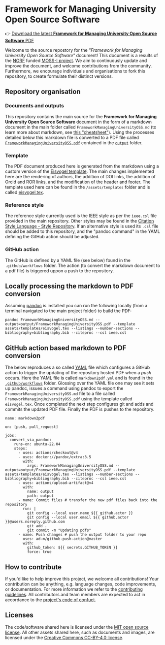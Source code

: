 # Framework for Managing University Open Source Software
 👉 [Download the latest **Framework for Managing University Open Source Software** PDF](https://github.com/SFI-Lero/MOSS-I/tree/main/output/FrameworkManagingUniversityOSS.pdf)

Welcome to the source repostory for the _"Framework for Managing University Open Source Software"_ document! This document is a results of the [NORF](https://norf.ie/) funded [MOSS-I project](https://github.com/OpenIrelandNetwork/MOSS-I). We aim to continuously update and improve the document, and welcome contributions from the community. Furthermore, we encourage individuals and organisations to fork this repository, to create formulate their distinct versions.  

## Repository organisation 
### Documents and outputs 
This repository contains the main source for the **Framework for Managing University Open Source Software** document in the form of a markdown document in the main folder called `FrameworkManagingUniversityOSS.md` (to learn more about markdown, see [this "cheatsheet"](https://github.com/adam-p/markdown-here/wiki/Markdown-Cheatsheet)).  Using the processes detailed below this markdown file is converted to a PDF file called [`FrameworkManagingUniversityOSS.pdf`](https://github.com/SFI-Lero/MOSS-I/tree/main/output/FrameworkManagingUniversityOSS.pdf) contained in the [`output`](https://github.com/SFI-Lero/MOSS-I/tree/main/output) folder.

### Template 
The PDF document produced here is generated from the markdown using a custom version of the [Eisvogel template](https://github.com/Wandmalfarbe/pandoc-latex-template). The main changes implemented here are the rendering of authors, the addition of DOI links, the addition of Orcid and ROR links, and the modification of the header and footer. The template used here can be found in the `/assets/templates` folder and is called [eisvogel.tex](https://github.com/SFI-Lero/MOSS-I/tree/main/assets/templates/eisvogel.tex). 

### Reference style
The reference style currently used is the IEEE style as per the `ieee.csl` file provided in the main repository. Other styles may be found in the [Citation Style Language - Style Repository](https://github.com/citation-style-language/styles). If an alternative style is used its `.csl` file should be added to this repository, and the "pandoc command" in the YAML defining the GitHub action should be adjusted.  

### GitHub action 
The GitHub is defined by a YAML file (see below) found in the `.github/workflows` folder. The action (to convert the markdown document to a pdf file) is triggered uppon a push to the repository. 

## Locally processing the markdown to PDF conversion
Assuming [pandoc](https://pandoc.org/installing.html) is installed you can run the following locally (from a terminal navigated to the main project folder) to build the PDF:
```
pandoc FrameworkManagingUniversityOSS.md --output=output/FrameworkManagingUniversityOSS.pdf --template assets/templates/eisvogel.tex --listings --number-sections --bibliography=bibliography.bib --citeproc --csl ieee.csl
```

## GitHub action based markdown to PDF conversion
The below reproduces a so called [YAML](https://en.wikipedia.org/wiki/YAML) file which configures a GitHub action to trigger the updating of the repository hosted PDF when a _push_ occurs. Here the YAML file is called `markdown2pdf.yml` and is found in the [`.github/workflows`](https://github.com/SFI-Lero/MOSS-I/tree/main/.github/workflows) folder. Glossing over the YAML file one may see it sets up pandoc, issues a command using pandoc to export the `FrameworkManagingUniversityOSS.md` file to a file called `FrameworkManagingUniversityOSS.pdf` using the template called `eisvogel.tex`. Once completed the next step configures git and adds and commits the updated PDF file. Finally the PDF is pushes to the repository.  
```
name: markdown2pdf

on: [push, pull_request]

jobs:
  convert_via_pandoc:
    runs-on: ubuntu-22.04
    steps:
      - uses: actions/checkout@v4
      - uses: docker://pandoc/extra:3.5
        with:
          args: FrameworkManagingUniversityOSS.md --output=output/FrameworkManagingUniversityOSS.pdf --template assets/templates/eisvogel.tex --listings --number-sections --bibliography=bibliography.bib --citeproc --csl ieee.csl
      - uses: actions/upload-artifact@v4
        with:
          name: output
          path: output
      - name: Commit files # transfer the new pdf files back into the repository
        run: |
          git config --local user.name ${{ github.actor }}
          git config --local user.email ${{ github.actor }}@users.noreply.github.com
          git add .
          git commit -m "Updating pdfs"
      - name: Push changes # push the output folder to your repo
        uses: ad-m/github-push-action@master
        with:
          github_token: ${{ secrets.GITHUB_TOKEN }}
          force: true
  ```

## How to contribute
If you'd like to help improve this project, we welcome all contributions! Your contribution can be anything, e.g. language changes, code improvements, or documentation. For more information we refer to the [contributing guidelines](https://github.com/SFI-Lero/MOSS-I/blob/main/CONTRIBUTING.md). All contributors and team members are expected to act in accordance to the [project's code of confuct](https://github.com/SFI-Lero/MOSS-I/blob/main/CODE_OF_CONDUCT.md).

## Licenses 
The code/software shared here is licensed under the [MIT open source license](https://github.com/SFI-Lero/MOSS-I/blob/main/LICENSE). All other assets shared here, such as documents and images, are licensed under the [Creative Commons CC-BY-4.0 license](https://creativecommons.org/licenses/by/4.0/). 
